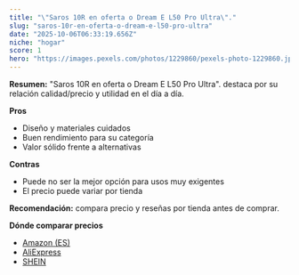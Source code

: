 ```yaml
---
title: "\"Saros 10R en oferta o Dream E L50 Pro Ultra\"."
slug: "saros-10r-en-oferta-o-dream-e-l50-pro-ultra"
date: "2025-10-06T06:33:19.656Z"
niche: "hogar"
score: 1
hero: "https://images.pexels.com/photos/1229860/pexels-photo-1229860.jpeg?auto=compress&cs=tinysrgb&fit=crop&h=627&w=1200&auto=compress&cs=tinysrgb&w=1200&h=675&fit=crop"
---
```


**Resumen:** "Saros 10R en oferta o Dream E L50 Pro Ultra". destaca por su relación calidad/precio y utilidad en el día a día.

**Pros**
- Diseño y materiales cuidados
- Buen rendimiento para su categoría
- Valor sólido frente a alternativas

**Contras**
- Puede no ser la mejor opción para usos muy exigentes
- El precio puede variar por tienda

**Recomendación:** compara precio y reseñas por tienda antes de comprar.

**Dónde comparar precios**
- [Amazon (ES)](https://www.amazon.es/s?k=%22Saros%2010R%20en%20oferta%20o%20Dream%20E%20L50%20Pro%20Ultra%22.&tag=teknovashop25-21)
- [AliExpress](https://www.aliexpress.com/wholesale?SearchText=%22Saros%2010R%20en%20oferta%20o%20Dream%20E%20L50%20Pro%20Ultra%22.)
- [SHEIN](https://www.shein.com/pdsearch/%22Saros%2010R%20en%20oferta%20o%20Dream%20E%20L50%20Pro%20Ultra%22.)